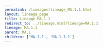 ```yaml
---
permalink: /lineages/lineage_MA.1.1.html
layout: lineage_page
title: Lineage MA.1.1
redirect_to: ../lineage.html?lineage=MA.1.1
lineage: MA.1.1
parent: MA.1
children: ['MA.1.1', 'MA.1.1.1']
---
```

